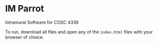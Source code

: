 # IM Parrot
Intramural Software for COSC 4336

To run, download all files and open any of the `index.html` files with your
browser of choice.
